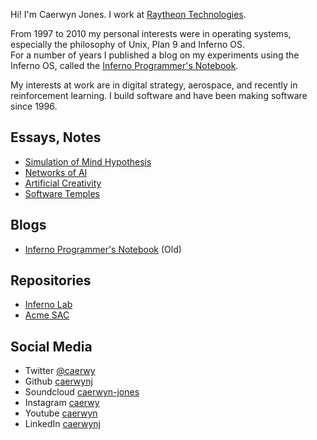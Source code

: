 Hi! I'm Caerwyn Jones. I work at [Raytheon Technologies](http://rtx.com).   

From 1997 to 2010 my personal interests were in operating systems, especially the philosophy of Unix, Plan 9 and Inferno OS.  
For a number of years I published a blog on my experiments using the Inferno OS, called the [Inferno Programmer's Notebook](http://ipn.caerwyn.com). 

My interests at work are in digital strategy, aerospace, and recently in reinforcement learning. I build software and have been making software since 1996.

## Essays, Notes
* [Simulation of Mind Hypothesis](a1.html)
* [Networks of AI](a2.html)
* [Artificial Creativity](a3.html)
* [Software Temples](http://ipn.caerwyn.com/2007/03/software-temples.html)

## Blogs
* [Inferno Programmer's Notebook](http://ipn.caerwyn.com)  (Old)

## Repositories
* [Inferno Lab](https://github.com/caerwynj/inferno-lab)
* [Acme SAC](https://github.com/caerwynj/acme-sac)

## Social Media
* Twitter [@caerwy](https://twitter.com/caerwy?lang=en)
* Github [caerwynj](https://github.com/caerwynj)
* Soundcloud [caerwyn-jones](https://soundcloud.com/caerwyn-jones)
* Instagram [caerwy](https://www.instagram.com/caerwy)
* Youtube [caerwyn](https://www.youtube.com/channel/UCxDlKJfCtic6ULAoWqqv4_g)
* LinkedIn [caerwynj](https://www.linkedin.com/in/caerwynj)
